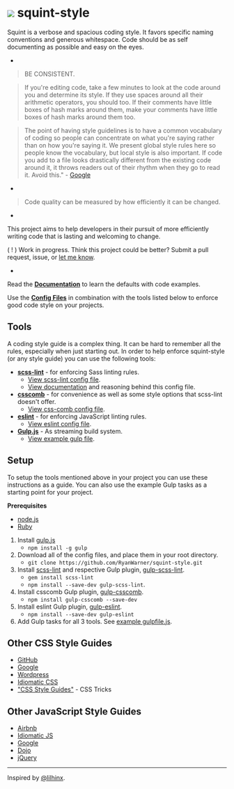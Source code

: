 # [![](http://squint-style.guide/images/squinty-face-small.svg)](http://squint-style.guide) squint-style 

Squint is a verbose and spacious coding style. It favors specific naming conventions and generous whitespace. Code should be as self documenting as possible and easy on the eyes.

-

> BE CONSISTENT.
 
> If you're editing code, take a few minutes to look at the code around you and determine its style. If they use spaces around all their arithmetic operators, you should too. If their comments have little boxes of hash marks around them, make your comments have little boxes of hash marks around them too.
 
> The point of having style guidelines is to have a common vocabulary of coding so people can concentrate on what you're saying rather than on how you're saying it. We present global style rules here so people know the vocabulary, but local style is also important. If code you add to a file looks drastically different from the existing code around it, it throws readers out of their rhythm when they go to read it. Avoid this." - [Google](https://google-styleguide.googlecode.com/svn/trunk/javascriptguide.xml)

-

> Code quality can be measured by how efficiently it can be changed.

-


This project aims to help developers in their pursuit of more efficiently writing code that is lasting and welcoming to change.

( ! ) Work in progress. Think this project could be better? Submit a pull request, issue, or [let me know](http://twitter.com/_rywar).

-

Read the **[Documentation](https://github.com/RyanWarner/squint-style/tree/master/docs)** to learn the defaults with code examples.

 Use the **[Config Files](https://github.com/RyanWarner/squint-style/tree/master/config-files)** in combination with the tools listed below to enforce good code style on your projects.


## Tools

A coding style guide is a complex thing. It can be hard to remember all the rules, especially when just starting out. In order to help enforce squint-style (or any style guide) you can use the following tools:

* **[scss-lint](https://github.com/causes/scss-lint)** - for enforcing Sass linting rules.
	* [View scss-lint config file](https://github.com/RyanWarner/squint-style/blob/master/config-files/scss-linting-config.yml).
	* [View documentation](https://github.com/RyanWarner/squint-style/blob/master/docs/scss-linting-documentation.md) and reasoning behind this config file.
* **[csscomb](http://csscomb.com/)** - for convenience as well as some style options that scss-lint doesn't offer.
	* [View css-comb config file](https://github.com/RyanWarner/squint-style/blob/master/config-files/.csscomb.json).
* **[eslint](http://eslint.org/)** - for enforcing JavaScript linting rules.
	* [View eslint config file](https://github.com/RyanWarner/squint-style/blob/master/config-files/.eslintrc).
* **[Gulp.js](http://gulpjs.com/)** - As streaming build system.
	* [View example gulp file](https://github.com/RyanWarner/jade-sass-seed/blob/master/gulpfile.js).

## Setup

To setup the tools mentioned above in your project you can use these instructions as a guide. You can also use the example Gulp tasks as a starting point for your project.

**Prerequisites**

- [node.js](http://nodejs.org/)
- [Ruby](https://www.ruby-lang.org/en/)

1. Install [gulp.js](http://gulpjs.com/)
	- `npm install -g gulp`
2. Download all of the config files, and place them in your root directory.
	* `git clone https://github.com/RyanWarner/squint-style.git`
3. Install [scss-lint](https://github.com/causes/scss-lint) and respective Gulp plugin, [gulp-scss-lint](https://www.npmjs.org/package/gulp-scss-lint).
	* `gem install scss-lint`
	* `npm install --save-dev gulp-scss-lint`.
4. Install csscomb Gulp plugin, [gulp-csscomb](https://www.npmjs.org/package/gulp-csscomb).
	* `npm install gulp-csscomb --save-dev`
5. Install eslint Gulp plugin, [gulp-eslint](https://www.npmjs.org/package/gulp-eslint).
	* `npm install --save-dev gulp-eslint`
6. Add Gulp tasks for all 3 tools. See [example gulpfile.js](https://github.com/RyanWarner/jade-sass-seed/blob/master/gulpfile.js).


## Other CSS Style Guides

- [GitHub](https://github.com/styleguide/css)
- [Google](https://google-styleguide.googlecode.com/svn/trunk/htmlcssguide.xml)
- [Wordpress](https://make.wordpress.org/core/handbook/coding-standards/css/)
- [Idiomatic CSS](https://github.com/necolas/idiomatic-css)
- ["CSS Style Guides"](http://css-tricks.com/css-style-guides/) - CSS Tricks

## Other JavaScript Style Guides

- [Airbnb](https://github.com/airbnb/javascript)
- [Idiomatic JS](https://github.com/rwaldron/idiomatic.js)
- [Google](http://google-styleguide.googlecode.com/svn/trunk/javascriptguide.xml)
- [Dojo](http://dojotoolkit.org/community/styleGuide)
- [jQuery](http://contribute.jquery.org/style-guide/js/)

- - -
Inspired by [@lilhinx](http://twitter.com/lilhinx).
